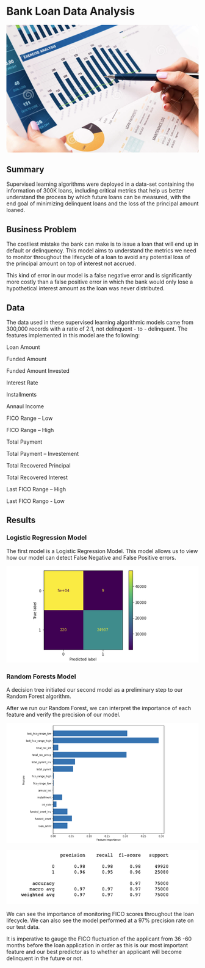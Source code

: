 # Bank Loan Data Analysis

![alt text](Intro_Image "Loan Analysis")

## Summary

Supervised learning algorithms were deployed in a data-set containing the information of 300K loans, including critical metrics that help us better understand the process by which future loans can be measured, with the end goal of minimizing delinquent loans and the loss of the principal amount loaned.


## Business Problem 

The costliest mistake the bank can make is to issue a loan that will end up in default or delinquency. This model aims to understand the metrics we need to monitor throughout the lifecycle of a loan to avoid any potential loss of the principal amount on top of interest not accrued. 

This kind of error in our model is a false negative error and is significantly more costly than a false positive error in which the bank would only lose a hypothetical interest amount as the loan was never distributed. 

## Data

The data used in these supervised learning algorithmic models came from 300,000 records with a ratio of 2:1, not delinquent - to - delinquent. The features implemented in this model are the following:

Loan Amount

Funded Amount

Funded Amount Invested

Interest Rate

Installments

Annaul Income

FICO Range – Low

FICO Range – High

Total Payment

Total Payment – Investement

Total Recovered Principal

Total Recovered Interest

Last FICO Range – High

Last FICO Rango  - Low 


## Results

### Logistic Regression Model


The first model is a Logistic Regression Model. This model allows us to view how our model can detect False Negative and False Positive errors.



![alt text](Confusion_Matrix "Confusion Matrix")


### Random Forests Model


A decision tree initiated our second model as a preliminary step to our Random Forest algorithm.

After we run our Random Forest, we can interpret the importance of each feature and verify the precision of our model. 







![alt text](Feature_Importance "Feature Importance")






![alt text](Classification_Report "Classification Report")



We can see the importance of monitoring FICO scores throughout the loan lifecycle. We can also see the model performed at a 97% precision rate on our test data.

It is imperative to gauge the FICO fluctuation of the applicant from 36 -60 months before the loan application in order as this is our most important feature and our best predictor as to whether an applicant will become delinquent in the future or not.
